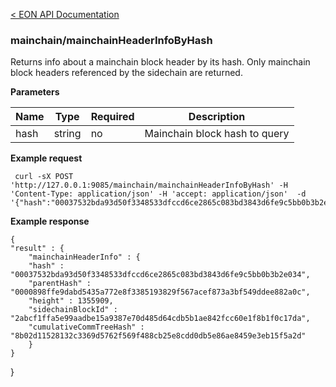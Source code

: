 [&lt; EON API Documentation](/doc/api/index.md) 
### mainchain/mainchainHeaderInfoByHash

Returns info about a  mainchain block header by its hash.
Only mainchain block headers referenced by the sidechain are returned.

**Parameters**

| Name     | Type    | Required    | Description      |
| -------- | ------- | -------     | -------          | 
| hash     | string  | no          | Mainchain block hash to query      |

**Example request**

     curl -sX POST 'http://127.0.0.1:9085/mainchain/mainchainHeaderInfoByHash' -H 'Content-Type: application/json' -H 'accept: application/json'  -d '{"hash":"00037532bda93d50f3348533dfccd6ce2865c083bd3843d6fe9c5bb0b3b2e034"}'  

**Example response**

    {
    "result" : {
        "mainchainHeaderInfo" : {
        "hash" : "00037532bda93d50f3348533dfccd6ce2865c083bd3843d6fe9c5bb0b3b2e034",
        "parentHash" : "0000898ffe9dabd5435a772e8f3385193829f567acef873a3bf549ddee882a0c",
        "height" : 1355909,
        "sidechainBlockId" : "2abcf1ffa5e99aadbe15a9387e70d485d64cdb5b1ae842fcc60e1f8b1f0c17da",
        "cumulativeCommTreeHash" : "8b02d11528132c3369d5762f569f488cb25e8cdd0db5e86ae8459e3eb15f5a2d"
        }
    }
}
